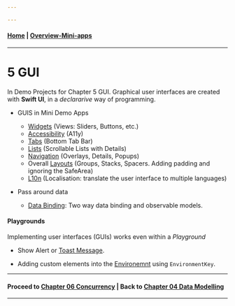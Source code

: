 ```yaml
---

---
```

#### [Home](../README.md) | [Overview-Mini-apps](../demo-apps.md)

---


# 5 GUI 

In Demo Projects for Chapter 5 GUI. Graphical user interfaces are created with **Swift UI**, in a *declararive* way of programming.


* GUIS in Mini Demo Apps
	* [Widgets](./Widgets/README.md) (Views: Sliders, Buttons, etc.)
	* [Accessibility](./Accessibility/README.md) (A11y)
	* [Tabs](./Tabs/README.md) (Bottom Tab Bar)
	* [Lists](./Lists/README.md) (Scrollable Lists with Details)
	* [Navigation](./Navigation/README.md) (Overlays, Details, Popups)
	* Overall [Layouts](./Layouts/README.md) (Groups, Stacks, Spacers. Adding padding and ignoring the SafeArea)
	* [L10n](./Localisation/README.md) (Localisation: translate the user interface to multiple languages)

* Pass around data
	* [Data Binding](./DataBinding/README.md): Two way data binding and observable models.



####  Playgrounds

Implementing user interfaces (GUIs) works even within a *Playground*
 
* Show Alert or [Toast Message](./ShowToastMessage.playground).

* Adding custom elements into the [Environemnt](./Environment.playground) using `EnvironmentKey`.



---
#### Proceed to [Chapter 06 Concurrency](../chapter-06-concurrency/README.md) | Back to [Chapter 04 Data Modelling](../chapter-04-data-modelling/README.md)

---